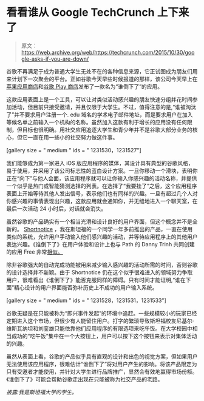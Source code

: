 # 看看谁从 Google TechCrunch 上下来了

> 原文：<https://web.archive.org/web/https://techcrunch.com/2015/10/30/google-asks-if-you-are-down/>

谷歌不再满足于成为普通大学生无处不在的各种信息来源，它正试图成为朋友们用来计划下一次聚会的平台。正如谷歌今天早些时候报道的那样，该公司今天早上在[苹果应用商店](https://web.archive.org/web/20221222113614/https://itunes.apple.com/us/app/whos-down-fall-2015/id968566099?mt=8)和[谷歌 Play 商店](https://web.archive.org/web/20221222113614/https://play.google.com/store/apps/details?id=com.google.android.apps.social.plans&hl=en)发布了一款名为“谁倒下了”的应用。

这款应用表面上是一个工具，可以让对类似活动感兴趣的朋友快速分组并花时间参加活动，但目前只接受邀请，并且仅限于大学生。不过，值得注意的是,“谁被淘汰了”并不要求用户注册一个. edu 域名的学术电子邮件地址，而是要求用户在加入等候名单之前输入一个机构的名称。虽然加入这款有利于增长的应用没有任何限制，但目标也很明确。用社交应用追逐大学生和青少年并不是谷歌大部分业务的核心，但它一直在用一些小的社交努力做这件事。

[gallery size = " medium " ids = " 1231530，1231527"]

我们能够成为第一家进入 iOS 版应用程序的媒体，其设计具有典型的谷歌风格，易于使用，并采用了该公司标志性的蓝白设计方案。一旦你移动一个滑块，表明你正在“向下”与他人会面，该应用程序就可以让你输入你感兴趣的活动名称，并提供一个似乎是热门或智能猜测选择的列表。在选择了“我要挂了”之后，这个应用程序表面上开始等待其他人发出信号，表示他们也有同样的兴趣。一旦有超过几个人对你感兴趣的事情表现出兴趣，这款应用就会通知你，并无缝地进入一个聊天室，在最后一次活动 24 小时后，对话就会消失。

虽然谷歌的产品确实有一个相当光滑和设计良好的用户界面，但这个概念并不是全新的。 [Shortnotice](https://web.archive.org/web/20221222113614/http://www.shortnoticeapp.com/) ，我在斯坦福的一个同学一年多前推出的产品，一直在使用类似的系统，允许用户手动输入他们感兴趣的活动，并等待应用程序上的其他用户表达兴趣。《谁倒下了》在用户体验和设计上也与 Path 的 Danny Trinh 共同创建的应用 Free 非常[相似。](https://web.archive.org/web/20221222113614/https://techcrunch.com/2015/06/11/get-free/)

除非谷歌强大的自动完成功能被用来减少输入感兴趣的活动所需的时间，否则谷歌的设计选择并不新颖。由于 Shortnotice 仍在这个似乎很难进入的领域努力争取用户，很难看出《谁倒下了》能否克服同样的障碍。只有时间才能证明,“谁在下面”精心设计的用户界面能否弥补历史上不成功的用户输入系统。

[gallery size = " medium " ids = " 1231528，1231531，1231533"]

谷歌无疑是在只能被称为“即兴事件发起”的环境中追赶。一些规模较小的玩家已经定期进入这个市场，但很少有人能留住用户。打字的繁琐导致斯坦福校友尼基尔·维斯瓦纳坦和刘銮雄只能依靠他们应用程序的有限选项来吃午饭。在大学校园中相当成功的“吃午饭”集中在一个大按钮上，用户可以按下这个按钮来表示对集体活动的兴趣。

虽然从表面上看，谷歌的产品似乎具有直观的设计和出色的视觉方案，但如果用户无法使用该应用程序，很难估计“谁倒下了”将对用户产生的影响。将该产品限定为只有受邀者才能使用，并针对大学生进行品牌推广，显然会有效地赢得市场份额。《谁倒下了》可能会帮助谷歌走出现在只能被称为社交产品的老路。

*披露:我是斯坦福大学的学生。*